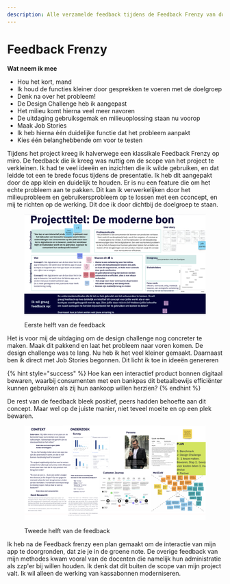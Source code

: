 ```yaml
---
description: Alle verzamelde feedback tijdens de Feedback Frenzy van docenten en peers
---
```


# Feedback Frenzy

**Wat neem ik mee**

* Hou het kort, mand
* Ik houd de functies kleiner door gesprekken te voeren met de doelgroep
* Denk na over het probleem!
* De Design Challenge heb ik aangepast
* Het milieu komt hierna veel meer navoren
* De uitdaging gebruiksgemak en milieuoplossing staan nu voorop
* Maak Job Stories
* Ik heb hierna één duidelijke functie dat het probleem aanpakt
* Kies één belanghebbende om voor te testen

Tijdens het project kreeg ik halverwege een klassikale Feedback Frenzy op miro. De feedback die ik kreeg was nuttig om de scope van het project te verkleinen. Ik had te veel ideeën en inzichten die ik wilde gebruiken, en dat leidde tot een te brede focus tijdens de presentatie. Ik heb dit aangepakt door de app klein en duidelijk te houden. Er is nu een feature die om het echte probleem aan te pakken. Dit kan ik verwerkelijken door het milieuprobleem en gebruikersprobleem op te lossen met een cconcept, en mij te richten op de werking. Dit doe ik door dichtbij de doelgroep te staan.&#x20;

<figure><img src="../../.gitbook/assets/12.png" alt=""><figcaption><p>Eerste helft van de feedback</p></figcaption></figure>

Het is voor mij de uitdaging om de design challenge nog concreter te maken. Maak dit pakkend en laat het probleem naar voren komen. De design challenge was te lang. Nu heb ik het veel kleiner gemaakt. Daarnaast ben ik direct met Job Stories begonnen. Dit licht ik toe in ideeën genereren&#x20;

{% hint style="success" %}
Hoe kan een interactief product bonnen digitaal bewaren, waarbij consumenten met een bankpas dit betaalbewijs efficiënter kunnen gebruiken als zij hun aankoop willen herzien?
{% endhint %}

De rest van de feedback bleek positief, peers hadden behoefte aan dit concept. Maar wel op de juiste manier, niet teveel moeite en op een plek bewaren.&#x20;

<figure><img src="../../.gitbook/assets/13.png" alt=""><figcaption><p>Tweede helft van de feedback</p></figcaption></figure>

Ik heb na de Feedback frenzy een plan gemaakt om de interactie van mijn app te doorgronden, dat zie je in de groene note. De overige feedback van mijn methodes kwam vooral van de docenten die namelijk hun administratie als zzp'er bij willen houden. Ik denk dat dit buiten de scope van mijn project valt. Ik wil alleen de werking van kassabonnen moderniseren.&#x20;
